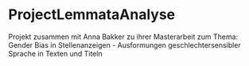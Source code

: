 # ProjectLemmataAnalyse
Projekt zusammen mit Anna Bakker zu ihrer Masterarbeit zum Thema: Gender Bias in Stellenanzeigen - Ausformungen geschlechtersensibler Sprache in Texten und Titeln
